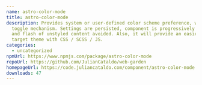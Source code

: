 ```yaml
---
name: astro-color-mode
title: astro-color-mode
description: Provides system or user-defined color scheme preference, with a
  toggle mechanism. Settings are persisted, component is progressively enhanced
  and flash of unstyled content avoided. Also, it will provide an easier way to
  target theme with CSS / SCSS / JS.
categories:
  - uncategorized
npmUrl: https://www.npmjs.com/package/astro-color-mode
repoUrl: https://github.com/JulianCataldo/web-garden
homepageUrl: https://code.juliancataldo.com/component/astro-color-mode
downloads: 47
---
```

